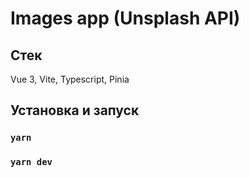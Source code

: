 # Images app (Unsplash API)

## Стек

Vue 3, Vite, Typescript, Pinia

## Установка и запуск

### `yarn`

### `yarn dev`
